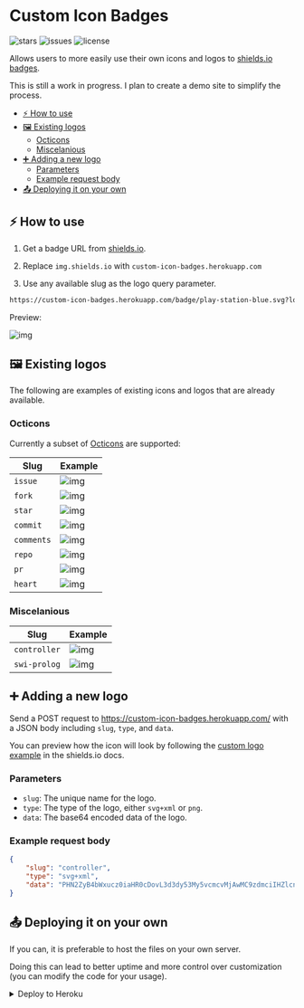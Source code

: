 # Custom Icon Badges

![stars](https://custom-icon-badges.herokuapp.com/github/stars/DenverCoder1/custom-icon-badges?logo=star)
![issues](https://custom-icon-badges.herokuapp.com/github/issues-raw/DenverCoder1/custom-icon-badges?logo=issue)
![license](https://custom-icon-badges.herokuapp.com/github/license/denvercoder1/custom-icon-badges?logo=repo)

Allows users to more easily use their own icons and logos to [shields.io badges](https://github.com/badges/shields).

This is still a work in progress. I plan to create a demo site to simplify the process.

- [⚡ How to use](#-how-to-use)
- [🖼️ Existing logos](#️-existing-logos)
  - [Octicons](#octicons)
  - [Miscelanious](#miscelanious)
- [➕ Adding a new logo](#-adding-a-new-logo)
  - [Parameters](#parameters)
  - [Example request body](#example-request-body)
- [📤 Deploying it on your own](#-deploying-it-on-your-own)

## ⚡ How to use

1. Get a badge URL from [shields.io](https://shields.io/).

2. Replace `img.shields.io` with `custom-icon-badges.herokuapp.com`

3. Use any available slug as the logo query parameter.

```md
https://custom-icon-badges.herokuapp.com/badge/play-station-blue.svg?logo=controller
```

Preview:

![img](https://user-images.githubusercontent.com/20955511/126047615-7f47d37f-30af-4feb-b29c-9498422d9c93.png)

## 🖼️ Existing logos

The following are examples of existing icons and logos that are already available.

### Octicons

Currently a subset of [Octicons](https://primer.style/octicons/) are supported:

| Slug       | Example                                                                                  |
| ---------- | ---------------------------------------------------------------------------------------- |
| `issue`    | ![img](https://custom-icon-badges.herokuapp.com/badge/Issue-red.svg?logo=issue)          |
| `fork`     | ![img](https://custom-icon-badges.herokuapp.com/badge/Fork-orange.svg?logo=fork)         |
| `star`     | ![img](https://custom-icon-badges.herokuapp.com/badge/Star-yellow.svg?logo=star)         |
| `commit`   | ![img](https://custom-icon-badges.herokuapp.com/badge/Commit-green.svg?logo=commit)      |
| `comments` | ![img](https://custom-icon-badges.herokuapp.com/badge/Comments-teal.svg?logo=comments)   |
| `repo`     | ![img](https://custom-icon-badges.herokuapp.com/badge/Repo-blue.svg?logo=repo)           |
| `pr`       | ![img](https://custom-icon-badges.herokuapp.com/badge/Pull%20Request-purple.svg?logo=pr) |
| `heart`    | ![img](https://custom-icon-badges.herokuapp.com/badge/Heart-D15E9B.svg?logo=heart)       |

### Miscelanious

| Slug         | Example                                                                                    |
| ------------ | ------------------------------------------------------------------------------------------ |
| `controller` | ![img](https://custom-icon-badges.herokuapp.com/badge/Controller-blue.svg?logo=controller) |
| `swi-prolog` | ![img](https://custom-icon-badges.herokuapp.com/badge/Prolog-E61B23.svg?logo=swi-prolog)   |


## ➕ Adding a new logo

Send a POST request to <https://custom-icon-badges.herokuapp.com/> with a JSON body including `slug`, `type`, and `data`.

You can preview how the icon will look by following the [custom logo example](https://github.com/badges/shields/blob/master/doc/logos.md#custom-logos) in the shields.io docs.

### Parameters

- `slug`: The unique name for the logo.
- `type`: The type of the logo, either `svg+xml` or `png`.
- `data`: The base64 encoded data of the logo.

### Example request body

```json
{
    "slug": "controller",
    "type": "svg+xml",
    "data": "PHN2ZyB4bWxucz0iaHR0cDovL3d3dy53My5vcmcvMjAwMC9zdmciIHZlcnNpb249IjEiIHdpZHRoPSI2MDAiIGhlaWdodD0iNjAwIj48cGF0aCBkPSJNMTI5IDExMWMtNTUgNC05MyA2Ni05MyA3OEwwIDM5OGMtMiA3MCAzNiA5MiA2OSA5MWgxYzc5IDAgODctNTcgMTMwLTEyOGgyMDFjNDMgNzEgNTAgMTI4IDEyOSAxMjhoMWMzMyAxIDcxLTIxIDY5LTkxbC0zNi0yMDljMC0xMi00MC03OC05OC03OGgtMTBjLTYzIDAtOTIgMzUtOTIgNDJIMjM2YzAtNy0yOS00Mi05Mi00MmgtMTV6IiBmaWxsPSIjZmZmIi8+PC9zdmc+"
}
```

## 📤 Deploying it on your own

If you can, it is preferable to host the files on your own server.

Doing this can lead to better uptime and more control over customization (you can modify the code for your usage).

<details>
  <summary>Deploy to Heroku</summary>

  1. Sign in to **Heroku** or create a new account at <https://heroku.com>
  2. Click the Deploy button below

  <p align="center">
    <a href="https://heroku.com/deploy?template=https://github.com/DenverCoder1/custom-icon-badges/tree/main">
      <img src="https://www.herokucdn.com/deploy/button.svg" title="Deploy to Heroku" alt="Deploy"/></a>
  </p>

  3. Add the url of a Mongo database as the `DB_URL` config var. The database should have a collection called `icons`. See [getting started](https://docs.atlas.mongodb.com/getting-started/) for more info on setting up a free Mongo Atlas database.

![image](https://user-images.githubusercontent.com/20955511/126066250-108fc119-4bc3-4ba0-9b07-0c7402c5790e.png)

  4. Click **"Deploy App"** at the end of the form
  5. Once the app is deployed, you can use `<your-app-name>.herokuapp.com` in place of `custom-icon-badges.herokuapp.com`
	
</details>
